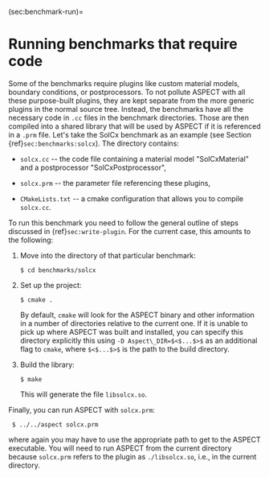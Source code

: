 (sec:benchmark-run)=
# Running benchmarks that require code

Some of the benchmarks require plugins like custom material models, boundary
conditions, or postprocessors. To not pollute ASPECT with all these
purpose-built plugins, they are kept separate from the more generic plugins in
the normal source tree. Instead, the benchmarks have all the necessary code in
`.cc` files in the benchmark directories. Those are then compiled into a shared
library that will be used by ASPECT if it is referenced in a `.prm`
file. Let's take the SolCx benchmark as an example (see Section {ref}`sec:benchmarks:solcx`).
The directory contains:

 - `solcx.cc` -- the code file containing a material model
   "SolCxMaterial" and a postprocessor "SolCxPostprocessor",

 - `solcx.prm` -- the parameter file referencing these plugins,

 - `CMakeLists.txt` -- a cmake configuration that allows you to
   compile `solcx.cc`.

To run this benchmark you need to follow the general outline of
steps discussed in {ref}`sec:write-plugin`. For the current case, this
amounts to the following:

 1. Move into the directory of that particular benchmark:
    ```{code-block} console
    $ cd benchmarks/solcx
    ```

 2. Set up the project:
    ```{code-block} console
    $ cmake .
    ```
    By default, `cmake` will look for the ASPECT binary and other
    information in a number of directories relative to the current one.
    If it is unable to pick up where ASPECT was built and installed, you can
    specify this directory explicitly this using `-D
   Aspect\_DIR=$<$...$>$` as an additional flag to `cmake`, where
   `$<$...$>$` is the path to the build directory.

 3. Build the library:
    ```{code-block} console
    $ make
    ```
    This will generate the file `libsolcx.so`.

Finally, you can run ASPECT with `solcx.prm`:
```{code-block} console
 $ ../../aspect solcx.prm
```
where again you may have to use the appropriate path to get to the ASPECT
executable. You will need to run ASPECT from the current directory because
`solcx.prm` refers to the plugin as `./libsolcx.so`, i.e., in
the current directory.
